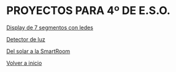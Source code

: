 # PROYECTOS PARA 4º DE E.S.O.

[Display de 7 segmentos con ledes](display.md)

[Detector de luz](detectorluz.md)  

[Del solar a la SmartRoom](https://github.com/angelmicelti/Del-solar-a-la-smartroom/wiki)

[Volver a inicio](https://github.com/angelmicelti/TecnoVilladiego4)
